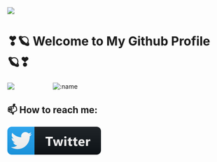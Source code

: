 <img src="https://user-images.githubusercontent.com/58740404/186409339-81930979-fca8-479b-b8e0-58ff4d9d9710.jpg" />


<!-- FOLLOWER-LIST:START -->

# ❣🪐 Welcome to My Github Profile 🪐❣

<div style="display:flex flex-direction:row justify-content:space-between">
  <img src="https://github-readme-stats.vercel.app/api?username=dreamjean&show_icons=true&theme=midnight-purple&text_color=4DFFFC&bg_color=45,69EACB,EACCF8,6654F1&border_color=transparent&hide_border=true&hide_title=true" width=410 />
  <img src="https://count.getloli.com/get/@:name" alt=":name" width=400 align="right" />
</div>

## 📫 How to reach me:

<a href="https://twitter.com/dreamjean720">
   <img src="https://github.com/MikeCodesDotNET/ColoredBadges/blob/master/svg/social/twitter.svg" style="vertical-align:top margin:6px 4px">
</a>


<!-- FOLLOWER-LIST:END -->



<!--
**dreamjean/dreamjean** is a ✨ _special_ ✨ repository because its `README.md` (this file) appears on your GitHub profile.

Here are some ideas to get you started:

- 🔭 I’m currently working on ...
- 🌱 I’m currently learning ...
- 👯 I’m looking to collaborate on ...
- 🤔 I’m looking for help with ...
- 💬 Ask me about ...
- 📫 How to reach me: ...
- 😄 Pronouns: ...
- ⚡ Fun fact: ...
-->


